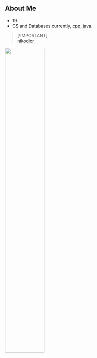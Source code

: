 ## About Me
- 19\.
- CS and Databases currently, cpp, java.
> [!IMPORTANT]\
> <a href="https://nikodior.no" target="”_blank”">nikodior</a>

<img width="50%" src="https://github-readme-stats.vercel.app/api?username=nikodior&theme=midnight-purple&icon_color=fff&hide_border=true">
